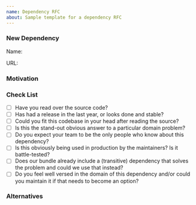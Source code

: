 ```yaml
---
name: Dependency RFC
about: Sample template for a dependency RFC
---
```


<!--
Hello Artsy Engineer 👋 Sometimes the best way to communicate an RFC for adding a new dependency is with a pull request! Feel free to copy the following template onto a pull request showing how you'd use the new dependency. Probably best to make it a small PR – just enough detail to help have a productive conversation.
-->

### New Dependency

Name:

URL:

### Motivation

<!--
Describe why you'd like to add the dependency. Your goal here is to help other engineers understand why a dependency will help us do our job. If it's an improvement to the User Experience, include a link to the designs and describe how the dependency helps us achieve that UX. If it's an improvement to the Developer Experience, then include a before-and-after comparison of code to describe how the dependency helps us achieve a better DX.

Remember that we're responsible for all the code we ship, even for our dependencies.
-->

### Check List

<!--
This list isn't a list of must-have requirements. It is a tool to help our team have a productive conversation. You don't have to check all the boxes, but maybe use any unchecked boxes as a jumping-off point for the Motivation section.
-->

- [ ] Have you read over the source code?
- [ ] Has had a release in the last year, or looks done and stable?
- [ ] Could you fit this codebase in your head after reading the source?
- [ ] Is this the stand-out obvious answer to a particular domain problem?
- [ ] Do you expect your team to be the only people who know about this dependency?
- [ ] Is this obviously being used in production by the maintainers? Is it battle-tested?
- [ ] Does our bundle already include a (transitive) dependency that solves the problem and could we use that
      instead?
- [ ] Do you feel well versed in the domain of this dependency and/or could you maintain it if that needs to become
      an option?

### Alternatives

<!--
List any alternative dependencies you considered here, as well as a brief description of why you didn't go with them.
-->
